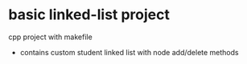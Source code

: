 # basic linked-list project

cpp project with makefile

- contains custom student linked list with node add/delete methods
